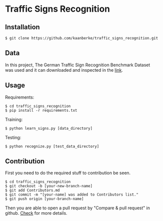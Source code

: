 # Traffic Signs Recognition

## Installation
`
$ git clone https://github.com/kaanberke/traffic_signs_recognition.git
`

## Data
In this project, The German Traffic Sign Recognition Benchmark Dataset
was used and it can downloaded and inspected in the [link](https://benchmark.ini.rub.de/gtsrb_dataset.html#Downloads).

## Usage
Requirements:

    $ cd traffic_signs_recognition
    $ pip install -r requirements.txt
    
Training:

    $ python learn_signs.py [data_directory]
    
Testing:

    $ python recognize.py [test_data_directory]


## Contribution
First you need to do the required stuff to contribution be seen.
    
    $ cd traffic_signs_recognition
    $ git checkout -b [your-new-branch-name]
    $ git add Contributors.md
    $ git commit -m "[your-name] was added to Contributors list."
    $ git push origin [your-branch-name]
    
Then you are able to open a pull request by "Compare & pull request" in github. 
[Check](https://github.com/firstcontributions/first-contributions) for more details.